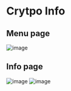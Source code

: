 # Crytpo Info
<h2>Menu page</h2>

![image](https://github.com/user-attachments/assets/61a605e5-c6ad-4831-a71b-093498702a51)

<h2>Info page</h2>

![image](https://github.com/user-attachments/assets/e2e1082e-c615-4c1a-aa19-45f0040c1a67)
![image](https://github.com/user-attachments/assets/835fbea9-1f3a-48c0-8c35-0f028ba7ea33)


